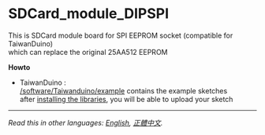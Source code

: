 # SDCard_module_DIPSPI
This is SDCard module board for SPI EEPROM socket (compatible for TaiwanDuino)  
which can replace the original 25AA512 EEPROM

**Howto**
* TaiwanDuino :  
 [/software/Taiwanduino/example][sw] contains the example sketches  
 after [installing the libraries][libs], you will be able to upload your sketch   
  
***
  
*Read this in other languages: [English](README.en.md), [正體中文](README.md).*  

   [sw]: <https://github.com/dcadc/SDCard_module_DIPSPI/tree/master/software/Taiwanduino/example/>
   [libs]: <https://github.com/dcadc/SDCard_module_DIPSPI/blob/master/software/Taiwanduino/README.md>
